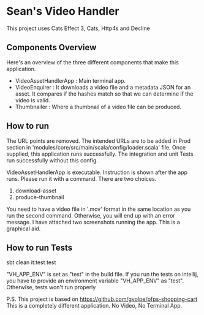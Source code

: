 Sean's Video Handler
=============
This project uses Cats Effect 3, Cats, Http4s and Decline

## Components Overview
Here's an overview of the three different components that make this application.

- VideoAssetHandlerApp : Main terminal app.
- VideoEnquirer : It downloads a video file and a metadata JSON for an asset. It compares if the hashes match so that we can determine if the video is valid.
- Thumbnailer : Where a thumbnail of a video file can be produced.

## How to run
The URL points are removed. The intended URLs are to be added in Prod section in 'modules/core/src/main/scala/config/loader.scala' file.
Once supplied, this application runs successfully. The integration and unit Tests run successfully without this config.

VideoAssetHandlerApp is executable. Instruction is shown after the app runs. 
Please run it with a command. There are two choices.

1. download-asset <asset-id>
2. produce-thumbnail

You need to have a video file in '.mov' format in the same location as you run the second command. Otherwise, you will end up with an error message.
I have attached two screenshots running the app. This is a graphical aid.

## How to run Tests
sbt clean it:test test

"VH_APP_ENV" is set as "test" in the build file.
If you run the tests on intellij, you have to provide an environment variable "VH_APP_ENV" as "test".
Otherwise, tests won't run properly


P.S. This project is based on https://github.com/gvolpe/pfps-shopping-cart
This is a completely different application. No Video, No Terminal App.